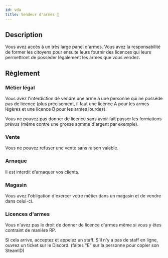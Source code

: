 ```yaml
---
id: vda
title: Vendeur d'armes 🔫
---
```


## Description
Vous avez accès à un très large panel d'armes. Vous avez la responsabilité de former les citoyens pour ensuite leurs fournir des licences qui leurs permettront de posséder légalement les armes que vous vendez.

## Règlement
### Métier légal
Vous avez l'interdiction de vendre une arme à une personne qui ne posséde pas de licence (plus précisement, il faut une licence A pour les armes légères et une licence B pour les armes lourdes).

Vous ne pouvez pas donner de licence sans avoir fait passer les formations prévus (même contre une grosse somme d'argent par exemple).

### Vente
Vous ne pouvez refuser une vente sans raison valable.

### Arnaque
Il est interdit d'arnaquer vos clients.

### Magasin
Vous avez l'obligation d'exercer votre métier dans un magasin et de vendre dans celui-ci.

### Licences d'armes
Vous n'avez pas le droit de donner de licence d'armes même si vous y êtes contraint de manière RP.

Si cela arrive, acceptez et appelez un staff. S'il n'y a pas de staff en ligne, ouvrez un ticket sur le Discord. (faites "E" sur la personne pour copier son SteamID)